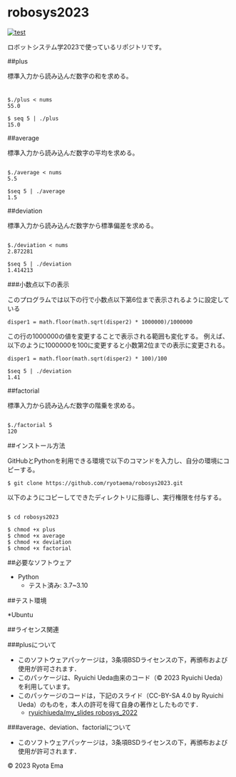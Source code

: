 # robosys2023

[![test](https://github.com/ryotaema/robosys2023/actions/workflows/test.yml/badge.svg)](https://github.com/ryotaema/robosys2023/actions/workflows/test.yml)

ロボットシステム学2023で使っているリポジトリです。

##plus

標準入力から読み込んだ数字の和を求める。

###
```

$./plus < nums
55.0

$ seq 5 | ./plus 
15.0

```

##average

標準入力から読み込んだ数字の平均を求める。

```

$./average < nums
5.5

$seq 5 | ./average
1.5

```

##deviation

標準入力から読み込んだ数字から標準偏差を求める。
```

$./deviation < nums
2.872281

$seq 5 | ./deviation
1.414213

```

###小数点以下の表示

このプログラムでは以下の行で小数点以下第6位まで表示されるように設定している
```
disper1 = math.floor(math.sqrt(disper2) * 1000000)/1000000 
```
この行の1000000の値を変更することで表示される範囲も変化する。
例えば、以下のように1000000を100に変更すると小数第2位までの表示に変更される。
```
disper1 = math.floor(math.sqrt(disper2) * 100)/100
```
```
$seq 5 | ./deviation
1.41
```

##factorial

標準入力から読み込んだ数字の階乗を求める。

```

$./factorial 5
120

```

##インストール方法

GitHubとPythonを利用できる環境で以下のコマンドを入力し、自分の環境にコピーする。
```
$ git clone https://github.com/ryotaema/robosys2023.git
```
以下のようにコピーしてできたディレクトリに指導し、実行権限を付与する。
```

$ cd robosys2023

$ chmod +x plus
$ chmod +x average 
$ chmod +x deviation
$ chmod +x factorial

```

##必要なソフトウェア

* Python
  * テスト済み: 3.7~3.10

##テスト環境

*Ubuntu

##ライセンス関連

###plusについて

* このソフトウェアパッケージは，3条項BSDライセンスの下，再頒布および使用が許可されます．
* このパッケージは、Ryuichi Ueda由来のコード（© 2023 Ryuichi Ueda）を利用しています。
* このパッケージのコードは，下記のスライド（CC-BY-SA 4.0 by Ryuichi Ueda）のものを，本人の許可を得て自身の著作としたものです．
    * [ryuichiueda/my_slides robosys_2022](https://github.com/ryuichiueda/my_slides/tree/master/robosys_2022)

###average、deviation、factorialについて

* このソフトウェアパッケージは，3条項BSDライセンスの下，再頒布および使用が許可されます．



© 2023 Ryota Ema

